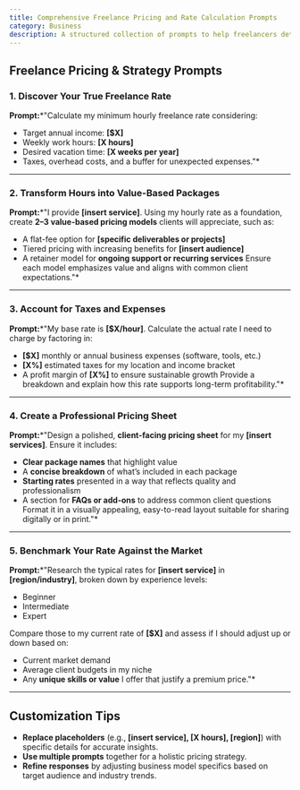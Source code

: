 ```yaml
---
title: Comprehensive Freelance Pricing and Rate Calculation Prompts  
category: Business  
description: A structured collection of prompts to help freelancers determine pricing, create value-based packages, and benchmark rates against industry standards.
---
```

## **Freelance Pricing & Strategy Prompts**

### **1. Discover Your True Freelance Rate**

**Prompt:***"Calculate my minimum hourly freelance rate considering:

- Target annual income: **[$X]**
- Weekly work hours: **[X hours]**
- Desired vacation time: **[X weeks per year]**
- Taxes, overhead costs, and a buffer for unexpected expenses."*

---

### **2. Transform Hours into Value-Based Packages**

**Prompt:***"I provide **[insert service]**. Using my hourly rate as a foundation, create **2–3 value-based pricing models** clients will appreciate, such as:

- A flat-fee option for **[specific deliverables or projects]**
- Tiered pricing with increasing benefits for **[insert audience]**
- A retainer model for **ongoing support or recurring services**
  Ensure each model emphasizes value and aligns with common client expectations."*

---

### **3. Account for Taxes and Expenses**

**Prompt:***"My base rate is **[$X/hour]**. Calculate the actual rate I need to charge by factoring in:

- **[$X]** monthly or annual business expenses (software, tools, etc.)
- **[X%]** estimated taxes for my location and income bracket
- A profit margin of **[X%]** to ensure sustainable growth
  Provide a breakdown and explain how this rate supports long-term profitability."*

---

### **4. Create a Professional Pricing Sheet**

**Prompt:***"Design a polished, **client-facing pricing sheet** for my **[insert services]**. Ensure it includes:

- **Clear package names** that highlight value
- A **concise breakdown** of what’s included in each package
- **Starting rates** presented in a way that reflects quality and professionalism
- A section for **FAQs or add-ons** to address common client questions
  Format it in a visually appealing, easy-to-read layout suitable for sharing digitally or in print."*

---

### **5. Benchmark Your Rate Against the Market**

**Prompt:***"Research the typical rates for **[insert service]** in **[region/industry]**, broken down by experience levels:

- Beginner
- Intermediate
- Expert

Compare those to my current rate of **[$X]** and assess if I should adjust up or down based on:

- Current market demand
- Average client budgets in my niche
- Any **unique skills or value** I offer that justify a premium price."*

---

## **Customization Tips**

- **Replace placeholders** (e.g., **[insert service], [X hours], [region]**) with specific details for accurate insights.
- **Use multiple prompts** together for a holistic pricing strategy.
- **Refine responses** by adjusting business model specifics based on target audience and industry trends.
